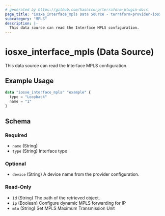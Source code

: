 ```yaml
---
# generated by https://github.com/hashicorp/terraform-plugin-docs
page_title: "iosxe_interface_mpls Data Source - terraform-provider-iosxe"
subcategory: "MPLS"
description: |-
  This data source can read the Interface MPLS configuration.
---
```


# iosxe_interface_mpls (Data Source)

This data source can read the Interface MPLS configuration.

## Example Usage

```terraform
data "iosxe_interface_mpls" "example" {
  type = "Loopback"
  name = "1"
}
```

<!-- schema generated by tfplugindocs -->
## Schema

### Required

- `name` (String)
- `type` (String) Interface type

### Optional

- `device` (String) A device name from the provider configuration.

### Read-Only

- `id` (String) The path of the retrieved object.
- `ip` (Boolean) Configure dynamic MPLS forwarding for IP
- `mtu` (String) Set MPLS Maximum Transmission Unit
